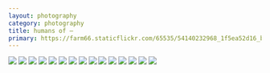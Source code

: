 ```yaml
---
layout: photography
category: photography
title: humans of —
primary: https://farm66.staticflickr.com/65535/54140232968_1f5ea52d16_b.jpg
---
```


<div class="gallery">
  <div class="row">
    <div class="column">
      <img src="https://farm66.staticflickr.com/65535/54140232968_1f5ea52d16_b.jpg">
      <img src="https://farm66.staticflickr.com/65535/54069411006_ebe83ce371_b.jpg">
      <img src="https://farm66.staticflickr.com/65535/54186828899_0e5207e5e3_b.jpg">
      <img src="https://farm66.staticflickr.com/65535/54186546016_44189f2f23_b.jpg">
      <img src="https://farm66.staticflickr.com/65535/54185659882_424f226a51_b.jpg">
      <img src="https://farm66.staticflickr.com/65535/54140232688_edf214c0b0_b.jpg">
      <img src="https://farm66.staticflickr.com/65535/54140233193_a787886e1d_b.jpg">
      <img src="https://farm66.staticflickr.com/65535/54186986405_88e25c4a6f_b.jpg">
      <img src="https://farm66.staticflickr.com/65535/54186813993_5759a6d7d9_b.jpg">
      <img src="https://farm66.staticflickr.com/65535/54186813928_821e8560b9_b.jpg">
      <img src="https://farm66.staticflickr.com/65535/54186813983_c11efec72e_b.jpg">
      <img src="https://farm66.staticflickr.com/65535/54186986460_65c3f34142_b.jpg">
      <img src="https://farm66.staticflickr.com/65535/54186828884_8acba0a03b_b.jpg">
      <img src="https://farm66.staticflickr.com/65535/54186832489_083f900b9a_b.jpg">
      <img src="https://farm66.staticflickr.com/65535/54471774886_139882ecb5_b.jpg">
    </div>
  </div>
</div>
